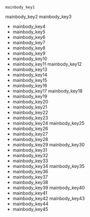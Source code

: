 ```ngMeta
mainbody_key1
```

mainbody_key2
mainbody_key3
* mainbody_key4
* mainbody_key5
* mainbody_key6
* mainbody_key7
* mainbody_key8
* mainbody_key9
* mainbody_key10
* mainbody_key11
mainbody_key12
* mainbody_key13
* mainbody_key14
* mainbody_key15
* mainbody_key16
* mainbody_key17
mainbody_key18
* mainbody_key19
* mainbody_key20
* mainbody_key21
* mainbody_key22
* mainbody_key23
* mainbody_key24
mainbody_key25
* mainbody_key26
* mainbody_key27
* mainbody_key28
* mainbody_key29
mainbody_key30
* mainbody_key31
* mainbody_key32
* mainbody_key33
* mainbody_key34
mainbody_key35
* mainbody_key36
* mainbody_key37
* mainbody_key38
* mainbody_key39
mainbody_key40
* mainbody_key41
* mainbody_key42
mainbody_key43
* mainbody_key44
* mainbody_key45
